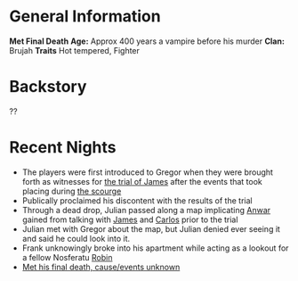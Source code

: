 <!-- TITLE: Gregor -->
<!-- SUBTITLE: Met his final death. Former member of the Primogen-->

# General Information
**Met Final Death**
**Age:** Approx 400 years a vampire before his murder
**Clan:** Brujah
**Traits** Hot tempered, Fighter
# Backstory
??
# Recent Nights
* The players were first introduced to Gregor when they were brought forth as witnesses for [the trial of James](vtm/events/trial) after the events that took placing during [the scourge](vtm/events/the-scourge)
* Publically proclaimed his discontent with the results of the trial
* Through a dead drop, Julian passed along a map implicating [Anwar](vtm/npc/anwar) gained from talking with [James](vtm/npc/james) and [Carlos](vtm/npc/carlos) prior to the trial
* Julian met with Gregor about the map, but Julian denied ever seeing it and said he could look into it.
* Frank unknowingly broke into his apartment while acting as a lookout for a fellow Nosferatu [Robin](vtm/npc/robin)
* [Met his final death, cause/events unknown](vtm/events/death-of-gregor)
